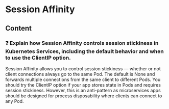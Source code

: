# Session Affinity

## Content

### ❓ Explain how Session Affinity controls session stickiness in Kubernetes Services, including the default behavior and when to use the ClientIP option.
Session Affinity allows you to control session stickiness — whether or not client connections always go to the same Pod. The default is None and forwards multiple connections from the same client to different Pods. You should try the ClientIP option if your app stores state in Pods and requires session stickiness. However, this is an anti-pattern as microservices apps should be designed for process disposability where clients can connect to any Pod.

